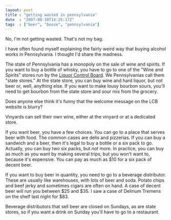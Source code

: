 ```yaml
---
layout: post
title : "getting wasted in pennsylvania"
date  : "2007-08-30T14:25:17Z"
tags  : ["beer", "booze", "pennsylvania"]
---
```

No, I'm not getting wasted.  That's not my bag.

I have often found myself explaining the fairly weird way that buying alcohol
works in Pennsylvania.  I thought I'd share the madness.

The state of Pennsylvania has a monopoly on the sale of wine and spirits.  If
you want to buy a bottle of whisky, you have to go to one of the "Wine and
Spirits" stores run by the [Liquor Control Board](http://www.lcb.state.pa.us/).
We Pennsylvanias call them "state stores."  At the state store, you can buy
wine and hard liquor, but not beer or, well, anything else.  If you want to
make lousy bourbon sours, you'll need to get bourbon from the state store and
sour mix from the grocery.

Does anyone else think it's funny that the welcome message on the LCB website
is blurry?

Vinyards can sell their own wine, either at the vinyard or at a dedicated
store.

If you want beer, you have a few choices.  You can go to a place that serves
beer with food.  The common cases are delis and pizzerias.  If you can buy a
sandwich and a beer, then it's legal to buy a bottle or a six pack to go.
Actually, you can buy two six packs, but *not* more.  In practice, you can buy
as much as you want by making several trips, but you won't want to, because
it's expensive.  You can pay as much as $10 for a six pack of decent beer.

If you want to buy beer in quantity, you need to go to a beverage distributor.
These are usually like warehouses, with lots of beer and soda.  Potato chips
and beef jerky and sometimes cigars are often on hand.  A case of decent beer
will run you between $25 and $35.  I saw a case of Delirium Tremens on the
shelf last night for $83.

Beverage distributors that sell beer are closed on Sundays, as are state
stores, so if you want a drink on Sunday you'll have to go to a restaurant.

